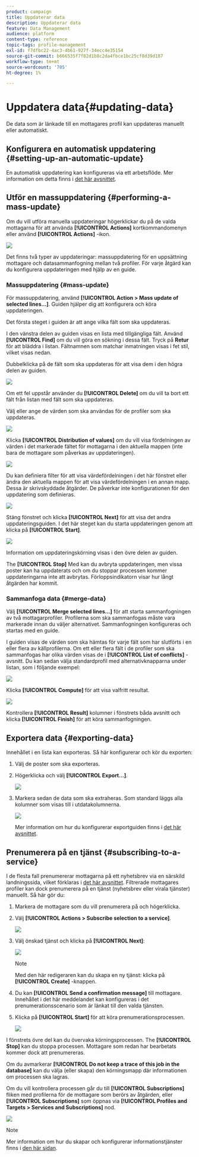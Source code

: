 ```yaml
---
product: campaign
title: Uppdaterar data
description: Uppdaterar data
feature: Data Management
audience: platform
content-type: reference
topic-tags: profile-management
exl-id: f7dfbc22-4ac3-4b61-927f-34ecc4e35154
source-git-commit: b666535f7f82d1b8c2da4fbce1bc25cf8d39d187
workflow-type: tm+mt
source-wordcount: '705'
ht-degree: 1%

---
```


# Uppdatera data{#updating-data}



De data som är länkade till en mottagares profil kan uppdateras manuellt eller automatiskt.

## Konfigurera en automatisk uppdatering {#setting-up-an-automatic-update}

En automatisk uppdatering kan konfigureras via ett arbetsflöde. Mer information om detta finns i [det här avsnittet](../../workflow/using/update-data.md).

## Utför en massuppdatering {#performing-a-mass-update}

Om du vill utföra manuella uppdateringar högerklickar du på de valda mottagarna för att använda **[!UICONTROL Actions]** kortkommandomenyn eller använd **[!UICONTROL Actions]** -ikon.

![](assets/s_ncs_user_action_icon.png)

Det finns två typer av uppdateringar: massuppdatering för en uppsättning mottagare och datasammanfogning mellan två profiler. För varje åtgärd kan du konfigurera uppdateringen med hjälp av en guide.

### Massuppdatering {#mass-update}

För massuppdatering, använd **[!UICONTROL Action > Mass update of selected lines...]**. Guiden hjälper dig att konfigurera och köra uppdateringen.

Det första steget i guiden är att ange vilka fält som ska uppdateras.

I den vänstra delen av guiden visas en lista med tillgängliga fält. Använd **[!UICONTROL Find]** om du vill göra en sökning i dessa fält. Tryck på **Retur** för att bläddra i listan. Fältnamnen som matchar inmatningen visas i fet stil, vilket visas nedan.

Dubbelklicka på de fält som ska uppdateras för att visa dem i den högra delen av guiden.

![](assets/s_ncs_user_update_wizard01_1.png)

Om ett fel uppstår använder du **[!UICONTROL Delete]** om du vill ta bort ett fält från listan med fält som ska uppdateras.

Välj eller ange de värden som ska användas för de profiler som ska uppdateras.

![](assets/s_ncs_user_update_wizard01_12.png)

Klicka **[!UICONTROL Distribution of values]** om du vill visa fördelningen av värden i det markerade fältet för mottagarna i den aktuella mappen (inte bara de mottagare som påverkas av uppdateringen).

![](assets/s_ncs_user_update_wizard01_2.png)

Du kan definiera filter för att visa värdefördelningen i det här fönstret eller ändra den aktuella mappen för att visa värdefördelningen i en annan mapp. Dessa är skrivskyddade åtgärder. De påverkar inte konfigurationen för den uppdatering som definieras.

![](assets/s_ncs_user_update_wizard01_3.png)

Stäng fönstret och klicka **[!UICONTROL Next]** för att visa det andra uppdateringsguiden. I det här steget kan du starta uppdateringen genom att klicka på **[!UICONTROL Start]**.

![](assets/s_ncs_user_update_wizard01_4.png)

Information om uppdateringskörning visas i den övre delen av guiden.

The **[!UICONTROL Stop]** Med kan du avbryta uppdateringen, men vissa poster kan ha uppdaterats och om du stoppar processen kommer uppdateringarna inte att avbrytas. Förloppsindikatorn visar hur långt åtgärden har kommit.

### Sammanfoga data {#merge-data}

Välj **[!UICONTROL Merge selected lines...]** för att starta sammanfogningen av två mottagarprofiler. Profilerna som ska sammanfogas måste vara markerade innan du väljer alternativet. Sammanfogningen konfigureras och startas med en guide.

I guiden visas de värden som ska hämtas för varje fält som har slutförts i en eller flera av källprofilerna. Om ett eller flera fält i de profiler som ska sammanfogas har olika värden visas de i **[!UICONTROL List of conflicts]** -avsnitt. Du kan sedan välja standardprofil med alternativknapparna under listan, som i följande exempel:

![](assets/s_ncs_user_merge_wizard01_1.png)

Klicka **[!UICONTROL Compute]** för att visa valfritt resultat.

![](assets/s_ncs_user_merge_wizard01_2.png)

Kontrollera **[!UICONTROL Result]** kolumner i fönstrets båda avsnitt och klicka **[!UICONTROL Finish]** för att köra sammanfogningen.

## Exportera data {#exporting-data}

Innehållet i en lista kan exporteras. Så här konfigurerar och kör du exporten:

1. Välj de poster som ska exporteras.
1. Högerklicka och välj **[!UICONTROL Export...]**.

   ![](assets/s_ncs_user_export_list.png)

1. Markera sedan de data som ska extraheras. Som standard läggs alla kolumner som visas till i utdatakolumnerna.

   ![](assets/s_ncs_user_export_list_start.png)

   Mer information om hur du konfigurerar exportguiden finns i [det här avsnittet](../../platform/using/executing-export-jobs.md).

## Prenumerera på en tjänst {#subscribing-to-a-service}

I de flesta fall prenumererar mottagarna på ett nyhetsbrev via en särskild landningssida, vilket förklaras i [det här avsnittet](../../delivery/using/managing-subscriptions.md). Filtrerade mottagares profiler kan dock prenumerera på en tjänst (nyhetsbrev eller virala tjänster) manuellt. Så här gör du:

1. Markera de mottagare som du vill prenumerera på och högerklicka.
1. Välj **[!UICONTROL Actions > Subscribe selection to a service]**.

   ![](assets/s_ncs_user_selection_subscribe_service.png)

1. Välj önskad tjänst och klicka på **[!UICONTROL Next]**:

   ![](assets/s_ncs_user_selection_subscribe_service_2.png)

   >[!NOTE]
   >
   >Med den här redigeraren kan du skapa en ny tjänst: klicka på **[!UICONTROL Create]** -knappen.

1. Du kan **[!UICONTROL Send a confirmation message]** till mottagare. Innehållet i det här meddelandet kan konfigureras i det prenumerationsscenario som är länkat till den valda tjänsten.
1. Klicka på **[!UICONTROL Start]** för att köra prenumerationsprocessen.

   ![](assets/s_ncs_user_selection_subscribe_service_3.png)

I fönstrets övre del kan du övervaka körningsprocessen. The **[!UICONTROL Stop]** kan du stoppa processen. Mottagare som redan har bearbetats kommer dock att prenumereras.

Om du avmarkerar **[!UICONTROL Do not keep a trace of this job in the database]** kan du välja (eller skapa) den körningsmapp där informationen om processen ska lagras.

Om du vill kontrollera processen går du till **[!UICONTROL Subscriptions]** fliken med profilerna för de mottagare som berörs av åtgärden, eller **[!UICONTROL Subscriptions]** som öppnas via **[!UICONTROL Profiles and Targets > Services and Subscriptions]** nod.

![](assets/s_ncs_user_selection_subscribe_service_4.png)

>[!NOTE]
>
>Mer information om hur du skapar och konfigurerar informationstjänster finns i [den här sidan](../../delivery/using/managing-subscriptions.md).
